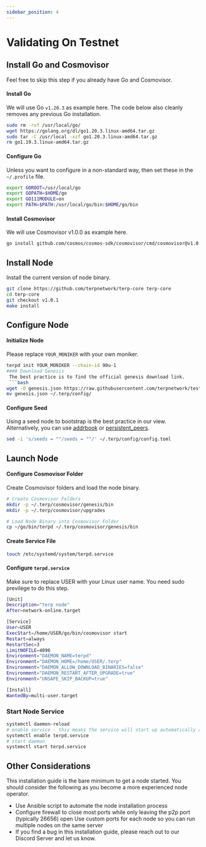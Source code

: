 ```yaml
---
sidebar_position: 4
---
```



# Validating On Testnet

## Install Go and Cosmovisor
Feel free to skip this step if you already have Go and Cosmovisor.

#### Install Go 
We will use Go `v1.20.3` as example here. The code below also cleanly removes any previous Go installation.
```bash
sudo rm -rvf /usr/local/go/
wget https://golang.org/dl/go1.20.3.linux-amd64.tar.gz
sudo tar -C /usr/local -xzf go1.20.3.linux-amd64.tar.gz
rm go1.19.3.linux-amd64.tar.gz
```
#### Configure Go 
Unless you want to configure in a non-standard way, then set these in the `~/.profile` file.
```bash
export GOROOT=/usr/local/go
export GOPATH=$HOME/go
export GO111MODULE=on
export PATH=$PATH:/usr/local/go/bin:$HOME/go/bin
```
#### Install Cosmovisor
We will use Cosmovisor v1.0.0 as example here.
```bash
go install github.com/cosmos/cosmos-sdk/cosmovisor/cmd/cosmovisor@v1.0.0

```
## Install Node 
Install the current version of node binary.
```bash
git clone https://github.com/terpnetwork/terp-core terp-core
cd terp-core
git checkout v1.0.1
make install
```
## Configure Node 
#### Initialize Node
Please replace `YOUR_MONIKER` with your own moniker.
```bash
terpd init YOUR_MONIKER --chain-id 90u-1
#### Download Genesis
 The best practice is to find the official genesis download link.
 ```bash
wget -O genesis.json https://raw.githubusercontent.com/terpnetwork/test-net/master/90u-1/genesis.json 
mv genesis.json ~/.terp/config/
 ```
#### Configure Seed
Using a seed node to bootstrap is the best practice in our view. Alternatively, you can use [addrbook](https://nodejumper.io/terpnetwork-testnet/sync) or [persistent_peers](https://github.com/terpnetwork/chain-registry/blob/master/testnets/terpnettestnet/chain.json).
```bash
sed -i 's/seeds = ""/seeds = ""/' ~/.terp/config/config.toml
```
## Launch Node 
#### Configure Cosmovisor Folder
Create Cosmovisor folders and load the node binary.
```bash
# Create Cosmovisor Folders
mkdir -p ~/.terp/cosmovisor/genesis/bin
mkdir -p ~/.terp/cosmovisor/upgrades

# Load Node Binary into Cosmovisor Folder
cp ~/go/bin/terpd ~/.terp/cosmovisor/genesis/bin
```
#### Create Service File
```bash
touch /etc/systemd/system/terpd.service

```
#### Configure `terpd.service`
Make sure to replace USER with your Linux user name. You need sudo previlege to do this step.
```bash
[Unit]
Description="terp node"
After=network-online.target

[Service]
User=USER
ExecStart=/home/USER/go/bin/cosmovisor start
Restart=always
RestartSec=3
LimitNOFILE=4096
Environment="DAEMON_NAME=terpd"
Environment="DAEMON_HOME=/home/USER/.terp"
Environment="DAEMON_ALLOW_DOWNLOAD_BINARIES=false"
Environment="DAEMON_RESTART_AFTER_UPGRADE=true"
Environment="UNSAFE_SKIP_BACKUP=true"

[Install]
WantedBy=multi-user.target
```
### Start Node Service
```bash
systemctl daemon-reload
# enable service - this means the service will start up automatically after a system reboot
systemctl enable terpd.service
# start daemon
systemctl start terpd.service
```
## Other Considerations
This installation guide is the bare minimum to get a node started. You should consider the following as you become a more experienced node operator.

- Use Ansible script to automate the node installation process
- Configure firewall to close most ports while only leaving the p2p port (typically 26656) open
Use custom ports for each node so you can run multiple nodes on the same server
- If you find a bug in this installation guide, please reach out to our Discord Server and let us know.